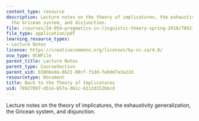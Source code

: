 ```yaml
---
content_type: resource
description: Lecture notes on the theory of implicatures, the exhaustivity generalization,
  the Gricean system, and disjunction.
file: /courses/24-954-pragmatics-in-linguistic-theory-spring-2010/78927097d514657ad61c6312d152bbcd_MIT24_954S10_lec05.pdf
file_type: application/pdf
learning_resource_types:
- Lecture Notes
license: https://creativecommons.org/licenses/by-nc-sa/4.0/
ocw_type: OCWFile
parent_title: Lecture Notes
parent_type: CourseSection
parent_uid: b38b6eda-8b21-00cf-f1dd-fe8dd7a3a22d
resourcetype: Document
title: Back to the Theory of Implicatures
uid: 78927097-d514-657a-d61c-6312d152bbcd
---
```

Lecture notes on the theory of implicatures, the exhaustivity generalization, the Gricean system, and disjunction.